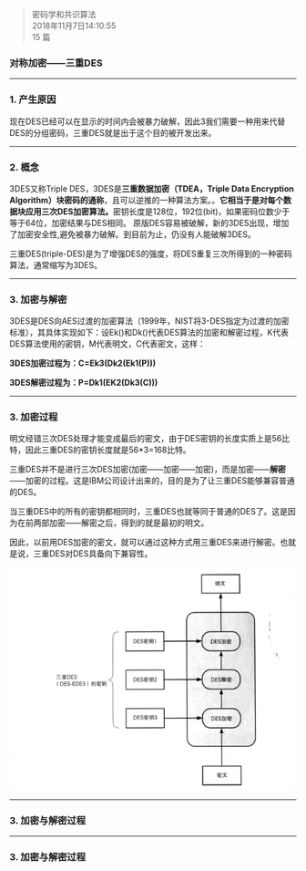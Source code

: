 > 密码学和共识算法  
> 2018年11月7日14:10:55     
> 15 篇  

### 对称加密——三重DES


----------


### 1. 产生原因
现在DES已经可以在显示的时间内会被暴力破解，因此3我们需要一种用来代替DES的分组密码，三重DES就是出于这个目的被开发出来。

----------

### 2. 概念
3DES又称Triple DES，3DES是**三重数据加密（TDEA，Triple Data Encryption Algorithm）块密码的通称**，且可以逆推的一种算法方案。。<b>它相当于是对每个数据块应用三次DES加密算法。</b>密钥长度是128位，192位(bit)，如果密码位数少于等于64位，加密结果与DES相同。
原版DES容易被破解，新的3DES出现，增加了加密安全性,避免被暴力破解。到目前为止，仍没有人能破解3DES。

三重DES(triple-DES)是为了增强DES的强度，将DES重复三次所得到的一种密码算法，通常缩写为3DES。

----------
### 3. 加密与解密
3DES是DES向AES过渡的加密算法（1999年，NIST将3-DES指定为过渡的加密标准），其具体实现如下：设Ek()和Dk()代表DES算法的加密和解密过程，K代表DES算法使用的密钥，M代表明文，C代表密文，这样：

**3DES加密过程为：C=Ek3(Dk2(Ek1(P)))**

**3DES解密过程为：P=Dk1(EK2(Dk3(C)))**


----------
### 3. 加密过程
明文经错三次DES处理才能变成最后的密文，由于DES密钥的长度实质上是56比特，因此三重DES的密钥长度就是56*3=168比特。

三重DES并不是进行三次DES加密(加密——加密——加密)，而是加密——**解密**——加密的过程。这是IBM公司设计出来的，目的是为了让三重DES能够兼容普通的DES。

当三重DES中的所有的密钥都相同时，三重DES也就等同于普通的DES了。这是因为在前两部加密——解密之后，得到的就是最初的明文。

因此，以前用DES加密的密文，就可以通过这种方式用三重DES来进行解密。也就是说，三重DES对DES具备向下兼容性。


![enter description here](https://www.github.com/jixiyu/images3/raw/master/小书匠/1541571975373.png)

----------
### 3. 加密与解密过程

----------
### 3. 加密与解密过程



